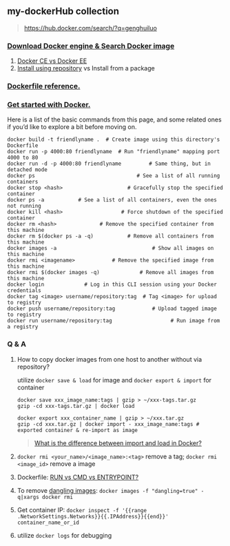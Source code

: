 ## my-dockerHub collection

> https://hub.docker.com/search/?q=genghuiluo

### [Download Docker engine & Search Docker image](https://store.docker.com/)

1. [Docker CE vs Docker EE](https://docs.docker.com/install/overview/)
2. [Install using repository](https://docs.docker.com/install/linux/docker-ce/centos/#install-using-the-repository) vs Install from a package


### [Dockerfile reference.](https://docs.docker.com/engine/reference/builder/#usage)

### [Get started with Docker.](https://docs.docker.com/get-started/)

Here is a list of the basic commands from this page, and some related ones if you’d like to explore a bit before moving on.
```
docker build -t friendlyname .  # Create image using this directory's Dockerfile
docker run -p 4000:80 friendlyname  # Run "friendlyname" mapping port 4000 to 80
docker run -d -p 4000:80 friendlyname         # Same thing, but in detached mode
docker ps                                 # See a list of all running containers
docker stop <hash>                     # Gracefully stop the specified container
docker ps -a           # See a list of all containers, even the ones not running
docker kill <hash>                   # Force shutdown of the specified container
docker rm <hash>              # Remove the specified container from this machine
docker rm $(docker ps -a -q)           # Remove all containers from this machine
docker images -a                               # Show all images on this machine
docker rmi <imagename>            # Remove the specified image from this machine
docker rmi $(docker images -q)             # Remove all images from this machine
docker login             # Log in this CLI session using your Docker credentials
docker tag <image> username/repository:tag  # Tag <image> for upload to registry
docker push username/repository:tag            # Upload tagged image to registry
docker run username/repository:tag                   # Run image from a registry
```

### Q & A

1. How to copy docker images from one host to another without via repository?

	utilize `docker save & load` for image and `docker export & import` for container
	```
	docker save xxx_image_name:tags | gzip > ~/xxx-tags.tar.gz
	gzip -cd xxx-tags.tar.gz | docker load

	docker export xxx_container_name | gzip > ~/xxx.tar.gz
	gzip -cd xxx.tar.gz | docker import - xxx_image_name:tags # exported container & re-import as image
	```

	> [What is the difference between import and load in Docker?](https://stackoverflow.com/questions/36925261/what-is-the-difference-between-import-and-load-in-docker)

2. `docker rmi <your_name>/<image_name>:<tag>` remove a tag; `docker rmi <image_id>` remove a image
3. Dockerfile: [RUN vs CMD vs ENTRYPOINT?](http://goinbigdata.com/docker-run-vs-cmd-vs-entrypoint/)
4. To remove [dangling images](http://www.projectatomic.io/blog/2015/07/what-are-docker-none-none-images/): `docker images -f "dangling=true" -q|xargs docker rmi`
5. Get container IP: `docker inspect -f '{{range .NetworkSettings.Networks}}{{.IPAddress}}{{end}}' container_name_or_id`
6. utilize `docker logs` for debugging

